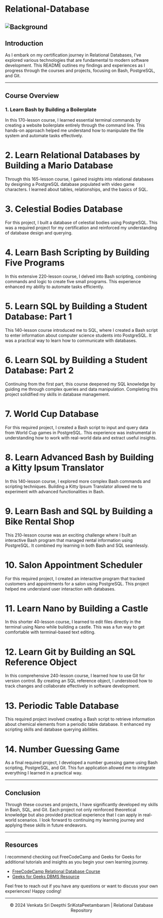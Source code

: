 # Relational-Database

## ![Background](https://miro.medium.com/v2/resize:fit:1400/0*g0r82-DobHO0DXD_.gif)

## Introduction
As I embark on my certification journey in Relational Databases, I’ve explored various technologies that are fundamental to modern software development. This README outlines my findings and experiences as I progress through the courses and projects, focusing on Bash, PostgreSQL, and Git.

----

## Course Overview
### 1. Learn Bash by Building a Boilerplate
In this 170-lesson course, I learned essential terminal commands by creating a website boilerplate entirely through the command line. This hands-on approach helped me understand how to manipulate the file system and automate tasks effectively.

# 2. Learn Relational Databases by Building a Mario Database
Through this 165-lesson course, I gained insights into relational databases by designing a PostgreSQL database populated with video game characters. I learned about tables, relationships, and the basics of SQL.

# 3. Celestial Bodies Database
For this project, I built a database of celestial bodies using PostgreSQL. This was a required project for my certification and reinforced my understanding of database design and querying.

# 4. Learn Bash Scripting by Building Five Programs
In this extensive 220-lesson course, I delved into Bash scripting, combining commands and logic to create five small programs. This experience enhanced my ability to automate tasks efficiently.

# 5. Learn SQL by Building a Student Database: Part 1
This 140-lesson course introduced me to SQL, where I created a Bash script to enter information about computer science students into PostgreSQL. It was a practical way to learn how to communicate with databases.

# 6. Learn SQL by Building a Student Database: Part 2
Continuing from the first part, this course deepened my SQL knowledge by guiding me through complex queries and data manipulation. Completing this project solidified my skills in database management.

# 7. World Cup Database
For this required project, I created a Bash script to input and query data from World Cup games in PostgreSQL. This experience was instrumental in understanding how to work with real-world data and extract useful insights.

# 8. Learn Advanced Bash by Building a Kitty Ipsum Translator
In this 140-lesson course, I explored more complex Bash commands and scripting techniques. Building a Kitty Ipsum Translator allowed me to experiment with advanced functionalities in Bash.

# 9. Learn Bash and SQL by Building a Bike Rental Shop
This 210-lesson course was an exciting challenge where I built an interactive Bash program that managed rental information using PostgreSQL. It combined my learning in both Bash and SQL seamlessly.

# 10. Salon Appointment Scheduler
For this required project, I created an interactive program that tracked customers and appointments for a salon using PostgreSQL. This project helped me understand user interaction with databases.

# 11. Learn Nano by Building a Castle
In this shorter 40-lesson course, I learned to edit files directly in the terminal using Nano while building a castle. This was a fun way to get comfortable with terminal-based text editing.

# 12. Learn Git by Building an SQL Reference Object
In this comprehensive 240-lesson course, I learned how to use Git for version control. By creating an SQL reference object, I understood how to track changes and collaborate effectively in software development.

# 13. Periodic Table Database
This required project involved creating a Bash script to retrieve information about chemical elements from a periodic table database. It enhanced my scripting skills and database querying abilities.

# 14. Number Guessing Game
As a final required project, I developed a number guessing game using Bash scripting, PostgreSQL, and Git. This fun application allowed me to integrate everything I learned in a practical way.

----

## Conclusion
Through these courses and projects, I have significantly developed my skills in Bash, SQL, and Git. Each project not only reinforced theoretical knowledge but also provided practical experience that I can apply in real-world scenarios. I look forward to continuing my learning journey and applying these skills in future endeavors.

---

## Resources
I recommend checking out FreeCodeCamp and Geeks for Geeks for additional tutorials and insights as you begin your own learning journey.

- [FreeCodeCamp Relational Database Course](https://www.freecodecamp.org/learn/relational-database/)
- [Geeks for Geeks DBMS Resource](https://www.geeksforgeeks.org/dbms/?ref=outind)

Feel free to reach out if you have any questions or want to discuss your own experiences! Happy coding!

---

<p align="center">&copy; 2024 Venkata Sri Deepthi SriKotaPeetambaram | Relational Database Repository</p>

